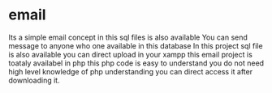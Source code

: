 # email
Its a simple email concept
in this sql files is also available
You can send message to anyone who one available in this database 
In this project sql file is also available you can direct upload in your xampp
this email project is toataly availabel in php 
this php code is easy to understand you do not need high level knowledge of php understanding
you can direct access it after downloading it.
